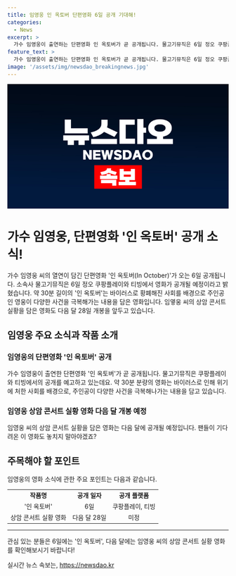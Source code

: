 ```yaml
---
title: 임영웅 인 옥토버 단편영화 6일 공개 기대해!
categories:
  - News
excerpt: >
  가수 임영웅이 출연하는 단편영화 인 옥토버가 곧 공개됩니다. 물고기뮤직은 6일 정오 쿠팡플레이와 티빙에서 공개할 예정이고, 영화는 바이러스로 인한 황폐한 사회를 배경으로 주인공이 다양한 사건을 극복하는 이야기를 담고 있습니다. 또한, 임영웅의 상암 콘서트 실황을 담은 영화도 다음 달 28일에 개봉 예정입니다.
feature_text: >
  가수 임영웅이 출연하는 단편영화 인 옥토버가 곧 공개됩니다. 물고기뮤직은 6일 정오 쿠팡플레이와 티빙에서 공개할 예정이고, 영화는 바이러스로 인한 황폐한 사회를 배경으로 주인공이 다양한 사건을 극복하는 이야기를 담고 있습니다. 또한, 임영웅의 상암 콘서트 실황을 담은 영화도 다음 달 28일에 개봉 예정입니다.
image: '/assets/img/newsdao_breakingnews.jpg'
---
```


<p><img src="/assets/img/newsdao_breakingnews.jpg" alt="bookingtag 속보" /></p>

<h1>가수 임영웅, 단편영화 '인 옥토버' 공개 소식!</h1>

<p data-ke-size="size16">가수 임영웅 씨의 열연이 담긴 단편영화 '인 옥토버(In October)'가 오는 6일 공개됩니다. 소속사 물고기뮤직은 6일 정오 쿠팡플레이와 티빙에서 영화가 공개될 예정이라고 밝혔습니다. 약 30분 길이의 '인 옥토버'는 바이러스로 황폐해진 사회를 배경으로 주인공인 영웅이 다양한 사건을 극복해가는 내용을 담은 영화입니다. 임옇웅 씨의 상암 콘서트 실황을 담은 영화도 다음 달 28일 개봉을 앞두고 있습니다.</p>

<h2 data-ke-size="size26">임영웅 주요 소식과 작품 소개</h2>

<h3>임영웅의 단편영화 '인 옥토버' 공개</h3>

<p data-ke-size="size16">가수 임영웅이 출연한 단편영화 '인 옥토버'가 곧 공개됩니다. 물고기뮤직은 쿠팡플레이와 티빙에서의 공개를 예고하고 있는데요. 약 30분 분량의 영화는 바이러스로 인해 위기에 처한 사회를 배경으로, 주인공이 다양한 사건을 극복해나가는 내용을 담고 있습니다.</p>

<h3>임영웅 상암 콘서트 실황 영화 다음 달 개봉 예정</h3>

<p data-ke-size="size16">임영웅 씨의 상암 콘서트 실황을 담은 영화는 다음 달에 공개될 예정입니다. 팬들이 기다려온 이 영화도 놓치지 말아야겠죠?</p>

<h2 data-ke-size="size26">주목해야 할 포인트</h2>

<p data-ke-size="size16">임영웅의 영화 소식에 관한 주요 포인트는 다음과 같습니다.</p>

<table>
<tbody>
<tr>
<td style="text-align: center; height: 17px;"><b>작품명</b></td>
<td style="text-align: center; height: 17px;"><b>공개 일자</b></td>
<td style="text-align: center; height: 17px;"><b>공개 플랫폼</b></td>
</tr>
<tr>
<td style="text-align: center; height: 17px;">'인 옥토버'</td>
<td style="text-align: center; height: 17px;">6일</td>
<td style="text-align: center; height: 17px;">쿠팡플레이, 티빙</td>
</tr>
<tr>
<td style="text-align: center; height: 17px;">상암 콘서트 실황 영화</td>
<td style="text-align: center; height: 17px;">다음 달 28일</td>
<td style="text-align: center; height: 17px;">미정</td>
</tr>
</tbody>
</table>

<hr>

<p data-ke-size="size16">관심 있는 분들은 6일에는 '인 옥토버', 다음 달에는 임영웅 씨의 상암 콘서트 실황 영화를 확인해보시기 바랍니다!</p>
실시간 뉴스 속보는, <a href="https://newsdao.kr" rel="dofollow">https://newsdao.kr</a>


